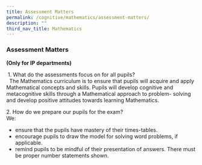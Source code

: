 ```yaml
---
title: Assessment Matters
permalink: /cognitive/mathematics/assessment-matters/
description: ""
third_nav_title: Mathematics
---
```

### **Assessment Matters**
**(Only for IP departments)**

 1. What do the assessments focus on for all pupils?<br> 
The Mathematics curriculum is to ensure that pupils will acquire and apply Mathematical concepts and skills. Pupils will develop cognitive and metacognitive skills through a Mathematical approach to problem- solving and develop positive attitudes towards learning Mathematics. 

  
2\. How do we prepare our pupils for the exam?  
We:  
*   ensure that the pupils have mastery of their times-tables. 
*   encourage pupils to draw the model for solving word problems, if applicable. 
*   remind pupils to be mindful of their presentation of answers. There must be proper number statements shown.